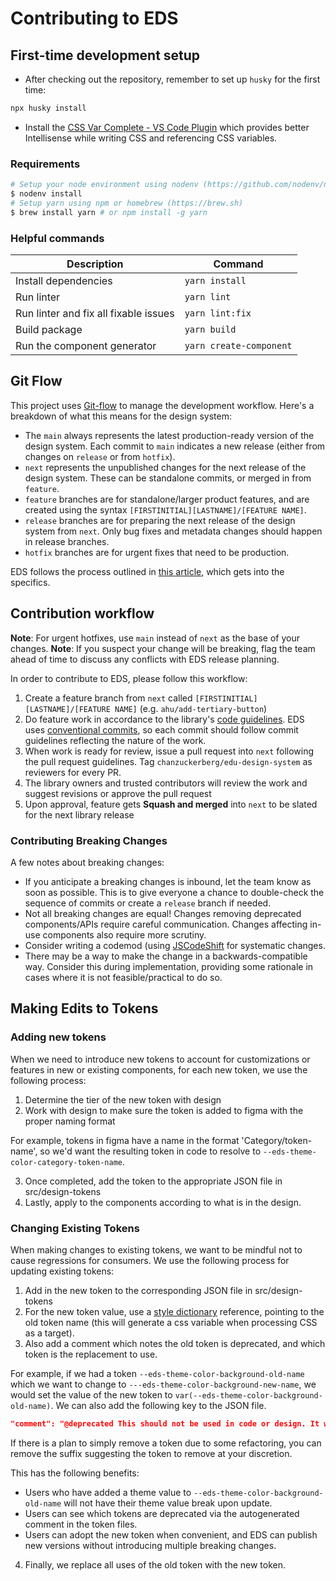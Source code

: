 # Contributing to EDS

## First-time development setup

- After checking out the repository, remember to set up `husky` for the first time:

```sh
npx husky install
```

- Install the [CSS Var Complete - VS Code Plugin](https://marketplace.visualstudio.com/items?itemName=phoenisx.cssvar) which provides better Intellisense while writing CSS and referencing CSS variables.

### Requirements

```bash
# Setup your node environment using nodenv (https://github.com/nodenv/nodenv)
$ nodenv install
# Setup yarn using npm or homebrew (https://brew.sh)
$ brew install yarn # or npm install -g yarn
```

### Helpful commands

| Description                           | Command                 |
| ------------------------------------- | ----------------------- |
| Install dependencies                  | `yarn install`          |
| Run linter                            | `yarn lint`             |
| Run linter and fix all fixable issues | `yarn lint:fix`         |
| Build package                         | `yarn build`            |
| Run the component generator           | `yarn create-component` |

## Git Flow

This project uses [Git-flow](https://nvie.com/posts/a-successful-git-branching-model/) to manage the development workflow. Here's a breakdown of what this means for the design system:

- The `main` always represents the latest production-ready version of the design system. Each commit to `main` indicates a new release (either from changes on `release` or from `hotfix`).
- `next` represents the unpublished changes for the next release of the design system. These can be standalone commits, or merged in from `feature`.
- `feature` branches are for standalone/larger product features, and are created using the syntax `[FIRSTINITIAL][LASTNAME]/[FEATURE NAME]`.
- `release` branches are for preparing the next release of the design system from `next`. Only bug fixes and metadata changes should happen in release branches.
- `hotfix` branches are for urgent fixes that need to be production.

EDS follows the process outlined in [this article](https://nvie.com/posts/a-successful-git-branching-model/), which gets into the specifics.

## Contribution workflow

**Note**: For urgent hotfixes, use `main` instead of `next` as the base of your changes.
**Note**: If you suspect your change will be breaking, flag the team ahead of time to discuss any conflicts with EDS release planning.

In order to contribute to EDS, please follow this workflow:

1. Create a feature branch from `next` called `[FIRSTINITIAL][LASTNAME]/[FEATURE NAME]` (e.g. `ahu/add-tertiary-button`)
2. Do feature work in accordance to the library's [code guidelines](./CODE_GUIDELINES.md). EDS uses [conventional commits](https://www.conventionalcommits.org/en/v1.0.0/), so each commit should follow commit guidelines reflecting the nature of the work.
3. When work is ready for review, issue a pull request into `next` following the pull request guidelines. Tag `chanzuckerberg/edu-design-system` as reviewers for every PR.
4. The library owners and trusted contributors will review the work and suggest revisions or approve the pull request
5. Upon approval, feature gets **Squash and merged** into `next` to be slated for the next library release

### Contributing Breaking Changes

A few notes about breaking changes:

- If you anticipate a breaking changes is inbound, let the team know as soon as possible. This is to give everyone a chance to double-check the sequence of commits or create a `release` branch if needed.
- Not all breaking changes are equal! Changes removing deprecated components/APIs require careful communication. Changes affecting in-use components also require more scrutiny.
- Consider writing a codemod (using [JSCodeShift](https://github.com/facebook/jscodeshift) for systematic changes.
- There may be a way to make the change in a backwards-compatible way. Consider this during implementation, providing some rationale in cases where it is not feasible/practical to do so.

## Making Edits to Tokens

### Adding new tokens

When we need to introduce new tokens to account for customizations or features in new or existing components, for each new token, we use the following process:

1. Determine the tier of the new token with design
2. Work with design to make sure the token is added to figma with the proper naming format

For example, tokens in figma have a name in the format 'Category/token-name', so we'd want the resulting token in code to resolve to `--eds-theme-color-category-token-name`.

3. Once completed, add the token to the appropriate JSON file in src/design-tokens
4. Lastly, apply to the components according to what is in the design.

### Changing Existing Tokens

When making changes to existing tokens, we want to be mindful not to cause regressions for consumers. We use the following process for updating existing tokens:

1. Add in the new token to the corresponding JSON file in src/design-tokens
2. For the new token value, use a [style dictionary][sd] reference, pointing to the old token name (this will generate a css variable when processing CSS as a target).
3. Also add a comment which notes the old token is deprecated, and which token is the replacement to use.

For example, if we had a token `--eds-theme-color-background-old-name` which we want to change to `---eds-theme-color-background-new-name`, we would set the value of the new token to `var(--eds-theme-color-background-old-name)`. We can also add the following key to the JSON file.

[sd]: https://amzn.github.io/style-dictionary/#/version_3?id=output-references

```json
"comment": "@deprecated This should not be used in code or design. It will be removed in a future version of EDS. Please use eds-theme-color-new-name instead."
```

If there is a plan to simply remove a token due to some refactoring, you can remove the suffix suggesting the token to remove at your discretion.

This has the following benefits:

- Users who have added a theme value to `--eds-theme-color-background-old-name` will not have their theme value break upon update.
- Users can see which tokens are deprecated via the autogenerated comment in the token files.
- Users can adopt the new token when convenient, and EDS can publish new versions without introducing multiple breaking changes.

4. Finally, we replace all uses of the old token with the new token.
